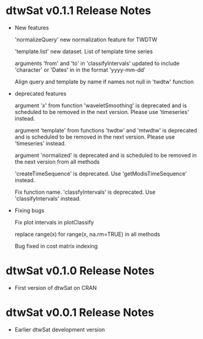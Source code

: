# dtwSat v0.1.1 Release Notes

* New features
  
  'normalizeQuery' new normalization feature for TWDTW
  
  'template.list' new dataset. List of template time series  
  
  arguments 'from' and 'to' in 'classifyIntervals' updated to include 'character' or 'Dates' in in the format 'yyyy-mm-dd'
  
    Align query and template by name if names not null in 'twdtw' function

* deprecated features
  
    argument 'x' from function 'waveletSmoothing' is deprecated and is scheduled to be removed in the next version. Please use 'timeseries' instead.
      
    argument 'template' from functions 'twdtw' and 'mtwdtw' is deprecated and is scheduled to be removed in the next version. Please use 'timeseries' instead.
  
  argument 'normalized' is deprecated and is scheduled to be removed in the next version from all methods 
  
  'createTimeSequence' is deprecated. Use 'getModisTimeSequence' instead.
  
  Fix function name. 'classfyIntervals' is deprecated. Use 'classifyIntervals' instead.

* Fixing bugs
 
  Fix plot intervals in plotClassify
  
  replace range(x) for range(x, na.rm=TRUE) in all methods 
  
  Bug fixed in cost matrix indexing 

  
# dtwSat v0.1.0 Release Notes

* First version of dtwSat on CRAN

# dtwSat v0.0.1 Release Notes

* Earlier dtwSat development version
